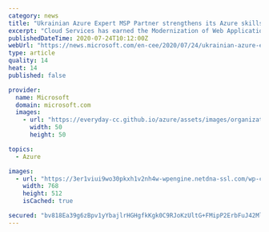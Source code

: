 ```yaml
---
category: news
title: "Ukrainian Azure Expert MSP Partner strengthens its Azure skills with achieved two Microsoft Advanced Specializations"
excerpt: "Cloud Services has earned the Modernization of Web Applications in Microsoft Azure advanced specialization, and Windows Server and SQL Server Migration to Microsoft Azure advanced specialization, a validation of a solution partner’s in-depth knowledge ..."
publishedDateTime: 2020-07-24T10:12:00Z
webUrl: "https://news.microsoft.com/en-cee/2020/07/24/ukrainian-azure-expert-msp-partner-strengthens-its-azure-skills-with-achieved-two-microsoft-advanced-specializations/"
type: article
quality: 14
heat: 14
published: false

provider:
  name: Microsoft
  domain: microsoft.com
  images:
    - url: "https://everyday-cc.github.io/azure/assets/images/organizations/microsoft.com-50x50.jpg"
      width: 50
      height: 50

topics:
  - Azure

images:
  - url: "https://3er1viui9wo30pkxh1v2nh4w-wpengine.netdna-ssl.com/wp-content/uploads/prod/sites/566/2020/07/Ukraine-768x512.jpg"
    width: 768
    height: 512
    isCached: true

secured: "bv818Ea39g6zBpv1yYbajlrHGHgfkKgk0C9RJoKzUltG+FMipP2ErbFuJ42MlDGULc9PR/75pf3/SmEVX5sn3Pv1jfoLb5j30gdkbPuyCbLSTCAtY+GsHDql6kk7Ymu5i74ItlFODOey5GBhr49wdh4TwxFBJXpO3omE2lKQYhTrS/WmxHZKGLVdlIJUS/VpJtrcnGgexhGq+4uOiIdaeFT8Db7TdcBZWZdp7j2iyIjR8yAQyCvv+HPcyAjoDkchcgUpX7VvOSFormGvLb3ClWuUt+zbzkjehzfF8+yrK3AmFYlCAo/A4TLl9EMOBzYBqZlObthK+Yu87WPo+fqeJg==;/7JfLEuV53+bpkJvC6WNxQ=="
---
```


